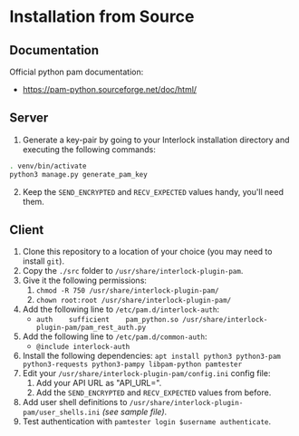 # Installation from Source

## Documentation
Official python pam documentation:
* <https://pam-python.sourceforge.net/doc/html/>

## Server
1. Generate a key-pair by going to your Interlock installation directory and
executing the following commands:
```bash
. venv/bin/activate
python3 manage.py generate_pam_key
```
2. Keep the `SEND_ENCRYPTED` and `RECV_EXPECTED` values handy, you'll need them.

## Client
1. Clone this repository to a location of your choice (you may need to install `git`).
2. Copy the `./src` folder to `/usr/share/interlock-plugin-pam`.
3. Give it the following permissions:
   1. `chmod -R 750 /usr/share/interlock-plugin-pam/`
   2. `chown root:root /usr/share/interlock-plugin-pam/`
4. Add the following line to `/etc/pam.d/interlock-auth`:
   * `auth    sufficient    pam_python.so /usr/share/interlock-plugin-pam/pam_rest_auth.py`
5. Add the following line to `/etc/pam.d/common-auth`:
   * `@include interlock-auth`
6. Install the following dependencies:
   ```apt install python3 python3-pam python3-requests python3-pampy libpam-python pamtester```
7. Edit your `/usr/share/interlock-plugin-pam/config.ini` config file:
   1. Add your API URL as "API_URL=<your-api-url>".
   2. Add the `SEND_ENCRYPTED` and `RECV_EXPECTED` values from before.
8. Add user shell definitions to `/usr/share/interlock-plugin-pam/user_shells.ini` *(see sample file)*.
9. Test authentication with `pamtester login $username authenticate`.
